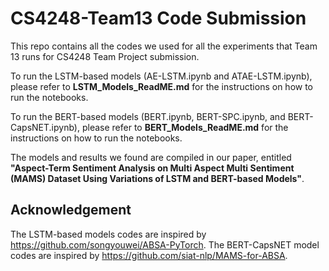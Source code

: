 # CS4248-Team13 Code Submission
This repo contains all the codes we used for all the experiments that Team 13 runs for CS4248 Team Project submission.

To run the LSTM-based models (AE-LSTM.ipynb and ATAE-LSTM.ipynb), please refer to **LSTM_Models_ReadME.md** for the instructions on how to run the notebooks.

To run the BERT-based models (BERT.ipynb, BERT-SPC.ipynb, and BERT-CapsNET.ipynb), please refer to **BERT_Models_ReadME.md** for the instructions on how to run the notebooks. 

The models and results we found are compiled in our paper, entitled **"Aspect-Term Sentiment Analysis on Multi Aspect Multi Sentiment (MAMS)
Dataset Using Variations of LSTM and BERT-based Models"**.

## Acknowledgement
The LSTM-based models codes are inspired by https://github.com/songyouwei/ABSA-PyTorch.
The BERT-CapsNET model codes are inspired by https://github.com/siat-nlp/MAMS-for-ABSA.

